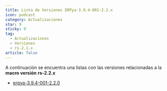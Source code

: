 ```yaml
---
title: Lista de Versiones ERPya-3.9.4-001-2.2.x
icon: podcast
category: Actualizaciones
star: 9
sticky: 9
tag:
  - Actualizaciones
  - Versiones
  - rs-2.1.x
article: false
---
```


A continuación se encuentra una listas con las versiones relacionadas a la **macro versión** **rs-2.2.x**

- [erpya-3.9.4-001-2.2.0](erpya-3.9.4-001-2.2.0.md)
